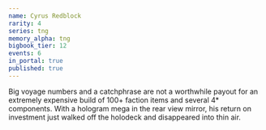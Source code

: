 ```yaml
---
name: Cyrus Redblock
rarity: 4
series: tng
memory_alpha: tng
bigbook_tier: 12
events: 6
in_portal: true
published: true
---
```


Big voyage numbers and a catchphrase are not a worthwhile payout for an extremely expensive build of 100+ faction items and several 4* components. With a hologram mega in the rear view mirror, his return on investment just walked off the holodeck and disappeared into thin air.
